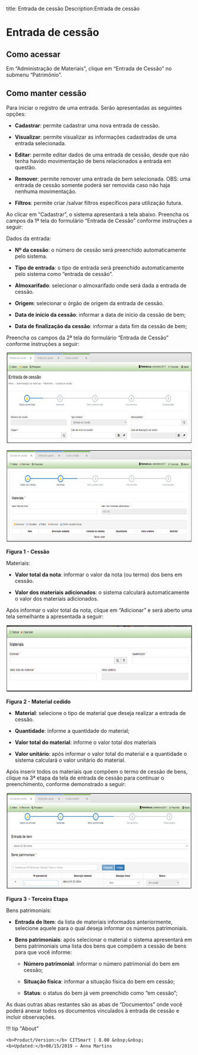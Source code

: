 title: Entrada de cessão
Description:Entrada de cessão

# Entrada de cessão

Como acessar
------------

Em “Administração de Materiais”, clique em “Entrada de Cessão” no submenu
“Patrimônio”.

Como manter cessão
------------------

Para iniciar o registro de uma entrada. Serão apresentadas as seguintes opções:

-   **Cadastrar**: permite cadastrar uma nova entrada de cessão.

-   **Visualizar**: permite visualizar as informações cadastradas de uma entrada
    selecionada.

-   **Editar**: permite editar dados de uma entrada de cessão, desde que não
    tenha havido movimentação de bens relacionados a entrada em questão.

-   **Remover**: permite remover uma entrada de bem selecionada. OBS: uma
    entrada de cessão somente poderá ser removida caso não haja nenhuma
    movimentação.

-   **Filtros**: permite criar /salvar filtros específicos para utilização
    futura.

Ao clicar em “Cadastrar”, o sistema apresentará a tela abaixo. Preencha os
campos da 1ª tela do formulário “Entrada de Cessão” conforme instruções a
seguir:

Dados da entrada:

-   **Nº da cessão**: o número de cessão será preenchido automaticamente pelo
    sistema.

-   **Tipo de entrada**: o tipo de entrada será preenchido automaticamente pelo
    sistema como “entrada de cessão”.

-   **Almoxarifado**: selecionar o almoxarifado onde será dada a entrada de
    cessão.

-   **Origem**: selecionar o órgão de origem da entrada de cessão.

-   **Data de início da cessão**: informar a data de início da cessão de bem;

-   **Data de finalização da cessão**: informar a data fim da cessão de bem;

Preencha os campos da 2ª tela do formulário “Entrada de Cessão” conforme
instruções a seguir:

   ![figura](images/entry-1.png)
   
   ![figura](images/entry-2.png)
   
   **Figura 1 - Cessão**

Materiais:

-   **Valor total da nota**: informar o valor da nota (ou termo) dos bens em
    cessão.

-   **Valor dos materiais adicionados**: o sistema calculará automaticamente o
    valor dos materiais adicionados.

Após informar o valor total da nota, clique em “Adicionar” e será aberto uma
tela semelhante a apresentada a seguir:

   ![figura](images/entry-3.png)
   
   **Figura 2 - Material cedido**

-   **Material**: selecione o tipo de material que deseja realizar a entrada de
    cessão.

-   **Quantidade**: informe a quantidade do material;

-   **Valor total do material**: informe o valor total dos materiais

-   **Valor unitário**: após informar o valor total do material e a quantidade o
    sistema calculará o valor unitário do material.

Após inserir todos os materiais que compõem o termo de cessão de bens, clique na
3ª etapa da tela de entrada de cessão para continuar o preenchimento, conforme
demonstrado a seguir:

   ![figura](images/entry-4.png)
   
   **Figura 3 - Terceira Etapa**

Bens patrimoniais:

-   **Entrada de Item**: da lista de materiais informados anteriormente,
    selecione aquele para o qual deseja informar os números patrimoniais.

-   **Bens patrimoniais**: após selecionar o material o sistema apresentará em
    bens patrimoniais uma lista dos bens que compõem a cessão de bens para que
    você informe:

    -   **Número patrimonial**: informar o número patrimonial do bem em cessão;

    -   **Situação física**: informar a situação física do bem em cessão;

    -   **Status**: o status do bem já vem preenchido como “em cessão”;

As duas outras abas restantes são as abas de “Documentos” onde você poderá
anexar todos os documentos vinculados à entrada de cessão e incluir observações.


!!! tip "About"

    <b>Product/Version:</b> CITSmart | 8.00 &nbsp;&nbsp;
    <b>Updated:</b>08/15/2019 – Anna Martins
